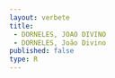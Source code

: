 ```yaml
---
layout: verbete
title:
 - DORNELES, JOAO DIVINO
 - DORNELES, João Divino
published: false
type: R
---
```


